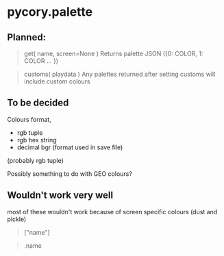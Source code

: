 # pycory.palette

## Planned:

> get( name, screen=None )
Returns palette JSON ({0: COLOR, 1: COLOR ... })

> customs( playdata )
Any palettes returned after setting customs will include custom colours

## To be decided

Colours format,
- rgb tuple
- rgb hex string
- decimal bgr (format used in save file)

(probably rgb tuple)

Possibly something to do with GEO colours?

## Wouldn't work very well

most of these wouldn't work because of screen specific colours (dust and pickle)

> ["name"]

> .name